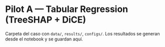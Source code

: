 # Pilot A — Tabular Regression (TreeSHAP + DiCE)
Carpeta del caso con `data/`, `results/`, `configs/`. Los resultados se generan desde el notebook y se guardan aquí.
